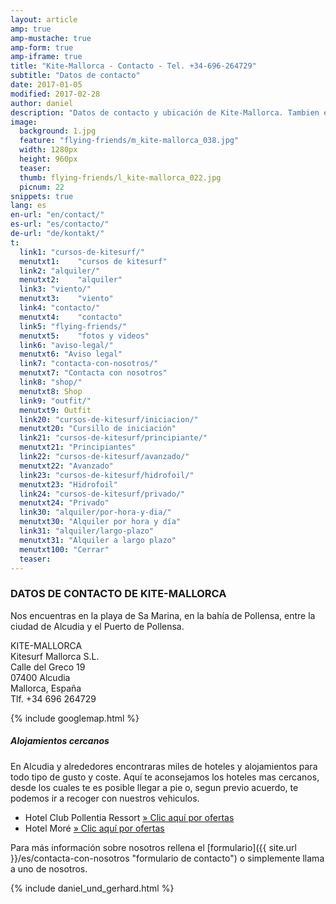 ```yaml
---
layout: article
amp: true
amp-mustache: true
amp-form: true
amp-iframe: true
title: "Kite-Mallorca - Contacto - Tel. +34-696-264729"
subtitle: "Datos de contacto"
date: 2017-01-05
modified: 2017-02-28
author: daniel
description: "Datos de contacto y ubicación de Kite-Mallorca. Tambien encuentras aquí una pequeña lista de los hoteles más cercanos."
image:
  background: 1.jpg
  feature: "flying-friends/m_kite-mallorca_038.jpg"
  width: 1280px
  height: 960px
  teaser:
  thumb: flying-friends/l_kite-mallorca_022.jpg
  picnum: 22
snippets: true
lang: es
en-url: "en/contact/"
es-url: "es/contacto/"
de-url: "de/kontakt/"
t:
  link1: "cursos-de-kitesurf/"
  menutxt1:    "cursos de kitesurf"
  link2: "alquiler/"
  menutxt2:    "alquiler"
  link3: "viento/"
  menutxt3:    "viento"
  link4: "contacto/"
  menutxt4:    "contacto"
  link5: "flying-friends/"
  menutxt5:    "fotos y videos"
  link6: "aviso-legal/"
  menutxt6: "Aviso legal"
  link7: "contacta-con-nosotros/"
  menutxt7: "Contacta con nosotros"
  link8: "shop/"
  menutxt8: Shop
  link9: "outfit/"
  menutxt9: Outfit
  link20: "cursos-de-kitesurf/iniciacion/"
  menutxt20: "Cursillo de iniciación"
  link21: "cursos-de-kitesurf/principiante/"
  menutxt21: "Principiantes"
  link22: "cursos-de-kitesurf/avanzado/"
  menutxt22: "Avanzado"
  link23: "cursos-de-kitesurf/hidrofoil/"
  menutxt23: "Hidrofoil"
  link24: "cursos-de-kitesurf/privado/"
  menutxt24: "Privado"
  link30: "alquiler/por-hora-y-dia/"
  menutxt30: "Alquiler por hora y día"
  link31: "alquiler/largo-plazo"
  menutxt31: "Alquiler a largo plazo"
  menutxt100: "Cerrar"
  teaser:
---
```


### DATOS DE CONTACTO DE KITE-MALLORCA

Nos encuentras en la playa de Sa Marina, en la bahía de Pollensa, entre la ciudad de Alcudia y el Puerto de Pollensa.

KITE-MALLORCA  
Kitesurf Mallorca S.L.  
Calle del Greco 19  
07400 Alcudia  
Mallorca, España  
Tlf. +34 696 264729  

{% include googlemap.html %}

##### Alojamientos cercanos

En Alcudia y alrededores encontraras miles de hoteles y alojamientos para todo tipo de gusto y coste.
Aquí te aconsejamos los hoteles mas cercanos, desde los cuales te es posible llegar a pie o, segun previo acuerdo, te podemos ir a recoger con nuestros vehiculos.

- Hotel Club Pollentia Ressort <a href="https://www.clubpollentia.com/?lang=es" rel="nofollow" title="www.clubpollentia.com">» Clic aquí por ofertas</a>
- Hotel Moré <a href="https://www.hotelmore.com" rel="nofollow" title="www.hotelmore.com">» Clic aquí por ofertas</a>

Para más información sobre nosotros rellena el [formulario]({{ site.url }}/es/contacta-con-nosotros "formulario de contacto") o simplemente llama a uno de nosotros.

{% include daniel_und_gerhard.html %}

